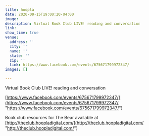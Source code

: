```yaml
---
title: hoopla
date: 2020-09-15T19:00:20-04:00
image: 
description: Virtual Book Club LIVE! reading and conversation
link: 
show_time: true
venue:
  address: ''
  city: ''
  name: ''
  state: ''
  zip: ''
  link: https://www.facebook.com/events/675671799972347/
images: []

---
```

Virtual Book Club LIVE! reading and conversation

[https://www.facebook.com/events/675671799972347/](https://www.facebook.com/events/675671799972347/ "https://www.facebook.com/events/675671799972347/")

Book club resources for The Bear available at [http://theclub.hoopladigital.com/](http://theclub.hoopladigital.com/ "http://theclub.hoopladigital.com/")